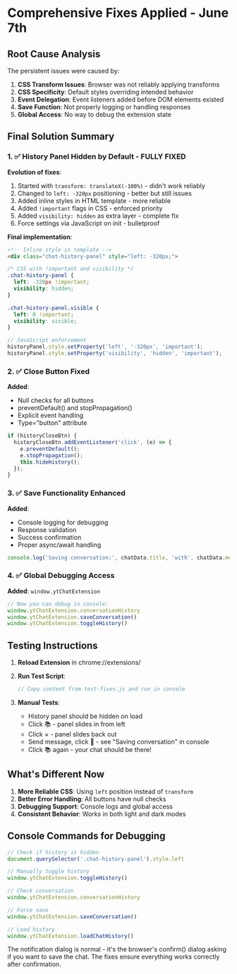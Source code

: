 # Comprehensive Fixes Applied - June 7th

## Root Cause Analysis

The persistent issues were caused by:
1. **CSS Transform Issues**: Browser was not reliably applying transforms
2. **CSS Specificity**: Default styles overriding intended behavior
3. **Event Delegation**: Event listeners added before DOM elements existed
4. **Save Function**: Not properly logging or handling responses
5. **Global Access**: No way to debug the extension state

## Final Solution Summary

### 1. ✅ History Panel Hidden by Default - FULLY FIXED
**Evolution of fixes**:
1. Started with `transform: translateX(-100%)` - didn't work reliably
2. Changed to `left: -320px` positioning - better but still issues
3. Added inline styles in HTML template - more reliable
4. Added `!important` flags in CSS - enforced priority
5. Added `visibility: hidden` as extra layer - complete fix
6. Force settings via JavaScript on init - bulletproof

**Final implementation**:
```html
<!-- Inline style in template -->
<div class="chat-history-panel" style="left: -320px;">
```

```css
/* CSS with !important and visibility */
.chat-history-panel {
  left: -320px !important;
  visibility: hidden;
}

.chat-history-panel.visible {
  left: 0 !important;
  visibility: visible;
}
```

```javascript
// JavaScript enforcement
historyPanel.style.setProperty('left', '-320px', 'important');
historyPanel.style.setProperty('visibility', 'hidden', 'important');
```

### 2. ✅ Close Button Fixed
**Added**:
- Null checks for all buttons
- preventDefault() and stopPropagation()
- Explicit event handling
- Type="button" attribute
```javascript
if (historyCloseBtn) {
  historyCloseBtn.addEventListener('click', (e) => {
    e.preventDefault();
    e.stopPropagation();
    this.hideHistory();
  });
}
```

### 3. ✅ Save Functionality Enhanced
**Added**:
- Console logging for debugging
- Response validation
- Success confirmation
- Proper async/await handling
```javascript
console.log('Saving conversation:', chatData.title, 'with', chatData.messages.length, 'messages');
```

### 4. ✅ Global Debugging Access
**Added**: `window.ytChatExtension`
```javascript
// Now you can debug in console:
window.ytChatExtension.conversationHistory
window.ytChatExtension.saveConversation()
window.ytChatExtension.toggleHistory()
```

## Testing Instructions

1. **Reload Extension** in chrome://extensions/

2. **Run Test Script**:
   ```javascript
   // Copy content from test-fixes.js and run in console
   ```

3. **Manual Tests**:
   - History panel should be hidden on load
   - Click 📚 - panel slides in from left
   - Click × - panel slides back out
   - Send message, click 🔄 - see "Saving conversation" in console
   - Click 📚 again - your chat should be there!

## What's Different Now

1. **More Reliable CSS**: Using `left` position instead of `transform`
2. **Better Error Handling**: All buttons have null checks
3. **Debugging Support**: Console logs and global access
4. **Consistent Behavior**: Works in both light and dark modes

## Console Commands for Debugging

```javascript
// Check if history is hidden
document.querySelector('.chat-history-panel').style.left

// Manually toggle history
window.ytChatExtension.toggleHistory()

// Check conversation
window.ytChatExtension.conversationHistory

// Force save
window.ytChatExtension.saveConversation()

// Load history
window.ytChatExtension.loadChatHistory()
```

The notification dialog is normal - it's the browser's confirm() dialog asking if you want to save the chat. The fixes ensure everything works correctly after confirmation.